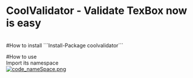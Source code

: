 # CoolValidator - Validate TexBox now is easy
<br/>
#How to install
```Install-Package coolvalidator```

#How to use 
<br>
Import its namespace 
<br>
[![code_nameSpace.png](https://s22.postimg.org/j0wa17rnl/code_name_Space.png)](https://postimg.org/image/y9m7ezlbx/)
